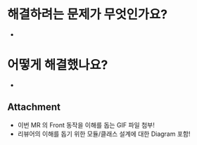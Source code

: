 # 해결하려는 문제가 무엇인가요?
*

# 어떻게 해결했나요?
*

## Attachment
* 이번 MR 의 Front 동작을 이해를 돕는 GIF 파일 첨부!
* 리뷰어의 이해를 돕기 위한 모듈/클래스 설계에 대한 Diagram 포함!
